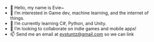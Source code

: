 - 👋 Hello, my name is Evie~
- 👀 I’m interested in Game dev, machine learning, and the internet of things.
- 🌱 I’m currently learning C#, Python, and Unity.
- 💞️ I’m looking to collaborate on indie games and mobile apps!
- 📫 Send me an email at evstuntz@gmail.com so we can link

<!---
eviekwak/eviekwak is a ✨ special ✨ repository because its `README.md` (this file) appears on your GitHub profile.
You can click the Preview link to take a look at your changes.
--->

